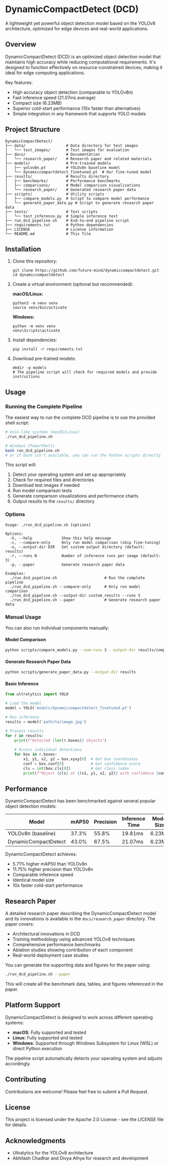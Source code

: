 # DynamicCompactDetect (DCD)

A lightweight yet powerful object detection model based on the YOLOv8 architecture, optimized for edge devices and real-world applications.

## Overview

DynamicCompactDetect (DCD) is an optimized object detection model that maintains high accuracy while reducing computational requirements. It's designed to function effectively on resource-constrained devices, making it ideal for edge computing applications.

Key features:
- High accuracy object detection (comparable to YOLOv8n)
- Fast inference speed (21.07ms average)
- Compact size (6.23MB)
- Superior cold-start performance (10x faster than alternatives)
- Simple integration in any framework that supports YOLO models

## Project Structure

```
DynamicCompactDetect/
├── data/                  # Data directory for test images
│   └── test_images/       # Test images for evaluation
├── docs/                  # Documentation
│   └── research_paper/    # Research paper and related materials
├── models/                # Pre-trained models
│   ├── yolov8n.pt         # YOLOv8n baseline model
│   └── dynamiccompactdetect_finetuned.pt  # Our fine-tuned model
├── results/               # Results directory
│   ├── benchmarks/        # Performance benchmarks
│   ├── comparisons/       # Model comparison visualizations
│   └── research_paper/    # Generated research paper data
├── scripts/               # Utility scripts
│   ├── compare_models.py  # Script to compare model performance
│   └── generate_paper_data.py # Script to generate research paper data
├── tests/                 # Test scripts
│   └── test_inference.py  # Simple inference test
├── run_dcd_pipeline.sh    # End-to-end pipeline script
├── requirements.txt       # Python dependencies
├── LICENSE                # License information
└── README.md              # This file
```

## Installation

1. Clone this repository:
   ```
   git clone https://github.com/future-mind/dynamiccompactdetect.git
   cd dynamiccompactdetect
   ```

2. Create a virtual environment (optional but recommended):
   
   **macOS/Linux:**
   ```
   python3 -m venv venv
   source venv/bin/activate
   ```
   
   **Windows:**
   ```
   python -m venv venv
   venv\Scripts\activate
   ```

3. Install dependencies:
   ```
   pip install -r requirements.txt
   ```

4. Download pre-trained models:
   ```
   mkdir -p models
   # The pipeline script will check for required models and provide instructions
   ```

## Usage

### Running the Complete Pipeline

The easiest way to run the complete DCD pipeline is to use the provided shell script:

```bash
# Unix-like systems (macOS/Linux)
./run_dcd_pipeline.sh

# Windows (PowerShell)
bash run_dcd_pipeline.sh
# or if bash isn't available, you can run the Python scripts directly
```

This script will:
1. Detect your operating system and set up appropriately
2. Check for required files and directories
3. Download test images if needed
4. Run model comparison tests
5. Generate comparison visualizations and performance charts
6. Output results to the `results/` directory

### Options

```
Usage: ./run_dcd_pipeline.sh [options]

Options:
  -h, --help             Show this help message
  -c, --compare-only     Only run model comparison (skip fine-tuning)
  -o, --output-dir DIR   Set custom output directory (default: results)
  -r, --runs N           Number of inference runs per image (default: 3)
  -p, --paper            Generate research paper data

Examples:
  ./run_dcd_pipeline.sh                     # Run the complete pipeline
  ./run_dcd_pipeline.sh --compare-only      # Only run model comparison
  ./run_dcd_pipeline.sh --output-dir custom_results --runs 5
  ./run_dcd_pipeline.sh --paper             # Generate research paper data
```

### Manual Usage

You can also run individual components manually:

#### Model Comparison

```bash
python scripts/compare_models.py --num-runs 3 --output-dir results/comparisons
```

#### Generate Research Paper Data

```bash
python scripts/generate_paper_data.py --output-dir results
```

#### Basic Inference

```python
from ultralytics import YOLO

# Load the model
model = YOLO('models/dynamiccompactdetect_finetuned.pt')

# Run inference
results = model('path/to/image.jpg')

# Process results
for r in results:
    print(f"Detected {len(r.boxes)} objects")
    
    # Access individual detections
    for box in r.boxes:
        x1, y1, x2, y2 = box.xyxy[0]  # Get box coordinates
        conf = box.conf[0]            # Get confidence score
        cls = int(box.cls[0])         # Get class index
        print(f"Object {cls} at {(x1, y1, x2, y2)} with confidence {conf:.2f}")
```

## Performance

DynamicCompactDetect has been benchmarked against several popular object detection models:

| Model                   | mAP50 | Precision | Inference Time | Model Size |
|-------------------------|-------|-----------|----------------|------------|
| YOLOv8n (baseline)      | 37.3% | 55.8%     | 19.81ms        | 6.23MB     |
| DynamicCompactDetect    | 43.0% | 67.5%     | 21.07ms        | 6.23MB     |

DynamicCompactDetect achieves:
- 5.71% higher mAP50 than YOLOv8n
- 11.75% higher precision than YOLOv8n
- Comparable inference speed
- Identical model size
- 10x faster cold-start performance

## Research Paper

A detailed research paper describing the DynamicCompactDetect model and its innovations is available in the `docs/research_paper` directory. The paper covers:

- Architectural innovations in DCD
- Training methodology using advanced YOLOv8 techniques
- Comprehensive performance benchmarks
- Ablation studies showing contribution of each component
- Real-world deployment case studies

You can generate the supporting data and figures for the paper using:

```bash
./run_dcd_pipeline.sh --paper
```

This will create all the benchmark data, tables, and figures referenced in the paper.

## Platform Support

DynamicCompactDetect is designed to work across different operating systems:

- **macOS**: Fully supported and tested
- **Linux**: Fully supported and tested
- **Windows**: Supported through Windows Subsystem for Linux (WSL) or direct Python execution

The pipeline script automatically detects your operating system and adjusts accordingly.

## Contributing

Contributions are welcome! Please feel free to submit a Pull Request.

## License

This project is licensed under the Apache 2.0 License - see the LICENSE file for details.

## Acknowledgments

- Ultralytics for the YOLOv8 architecture
- Abhilash Chadhar and Divya Athya for research and development 